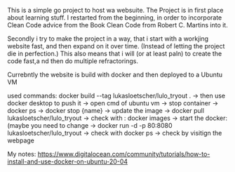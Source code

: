 This is a simple go project to host wa websuite.
The Project is in first place about learning stuff. 
I restarted from the beginning, in order to incorporate Clean Code advice from the Book Clean Code from Robert C. Martins into it.

Secondly i try to make the project in a way, that i start with a workjing website fast, and then expand on it over time. (Instead of letting the project die in perfection.)
This also means that i will (or at least paln) to create the code fast,a nd then do multiple refractorings.

Currebntly the website is build with docker and then deployed to a Ubuntu VM

used commands:
 docker build --tag lukasloetscher/lulo_tryout .
 -> then use docker desktop to push it
 -> open cmd of ubuntu vm
 -> stop container 
   -> docker ps
   -> docker stop {name}
-> update the image
  -> docker pull lukasloetscher/lulo_tryout
  -> check with : docker images
-> start the docker: (maybe you need to change
  -> docker run -d -p 80:8080 lukasloetscher/lulo_tryout
  -> check with docker ps
  -> check by visitign the webpage

My notes:
https://www.digitalocean.com/community/tutorials/how-to-install-and-use-docker-on-ubuntu-20-04
